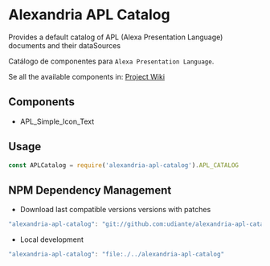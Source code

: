 # Alexandria APL Catalog

Provides a default catalog of APL (Alexa Presentation Language) documents and their dataSources

Catálogo de componentes para `Alexa Presentation Language`.

Se all the available components in: [Project Wiki](https://github.com/udiante/alexandria-apl-catalog/wiki)

## Components

- APL_Simple_Icon_Text

## Usage
```javascript
const APLCatalog = require('alexandria-apl-catalog').APL_CATALOG
```

## NPM Dependency Management

- Download last compatible versions versions with patches
```javascript
"alexandria-apl-catalog": "git://github.com:udiante/alexandria-apl-catalog#semver:^1.0"
```

- Local development
```javascript
"alexandria-apl-catalog": "file:./../alexandria-apl-catalog"
```